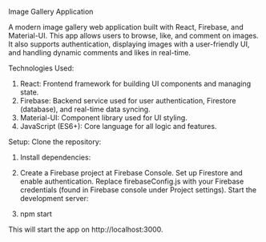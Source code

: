 Image Gallery Application

A modern image gallery web application built with React, Firebase, and Material-UI. This app allows users to browse, like, and comment on images. It also supports authentication, displaying images with a user-friendly UI, and handling dynamic comments and likes in real-time.

Technologies Used:
1. React: Frontend framework for building UI components and managing state.
2. Firebase: Backend service used for user authentication, Firestore (database), and real-time data syncing.
3. Material-UI: Component library used for UI styling.
4. JavaScript (ES6+): Core language for all logic and features.

Setup: 
Clone the repository:

1. Install dependencies:

2. Create a Firebase project at Firebase Console.
   Set up Firestore and enable authentication.
   Replace firebaseConfig.js with your Firebase credentials (found in Firebase console under Project settings).
   Start the development server:


3. npm start

This will start the app on http://localhost:3000.